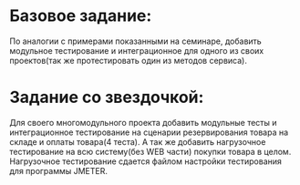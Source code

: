 # Базовое задание:
По аналогии с примерами показанными на семинаре,
добавить модульное тестирование и интеграционное
для одного из своих проектов(так же протестировать
один из методов сервиса).
# Задание со звездочкой:
Для своего многомодульного проекта добавить
модульные тесты и интеграционное тестирование
на сценарии резервирования товара на складе и оплаты
товара(4 теста). А так же добавить нагрузочное
тестирование на всю систему(без WEB части) покупки
товара в целом.
Нагрузочное тестирование сдается файлом настройки тестирования для программы JMETER.
